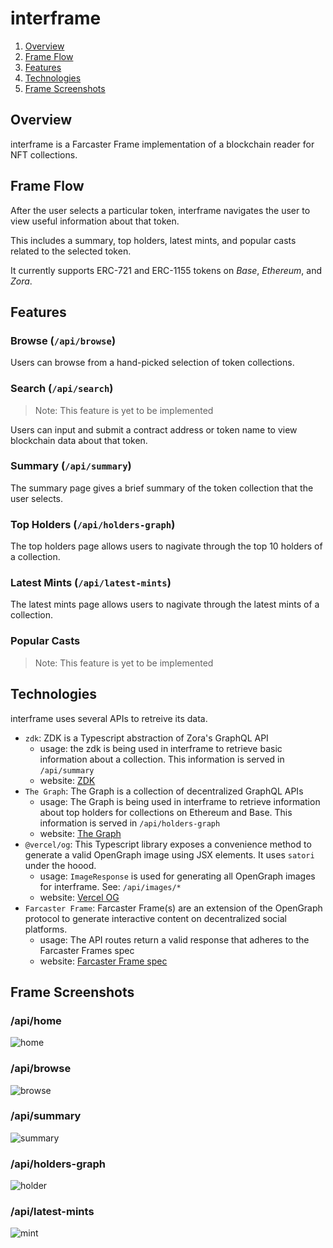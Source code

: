 # interframe

1. [Overview](https://github.com/eucalyptus-viminalis/interframe#overview)
2. [Frame Flow](https://github.com/eucalyptus-viminalis/interframe#frame-flow)
3. [Features](https://github.com/eucalyptus-viminalis/interframe#features)
4. [Technologies](https://github.com/eucalyptus-viminalis/interframe#technnologies)
5. [Frame Screenshots](https://github.com/eucalyptus-viminalis/interframe#frame-screenshots)

## Overview

interframe is a Farcaster Frame implementation of a blockchain reader for NFT collections.

## Frame Flow

After the user selects a particular token, interframe navigates the user to view useful information about that token.

This includes a summary, top holders, latest mints, and popular casts related to the selected token.

It currently supports ERC-721 and ERC-1155 tokens on *Base*, *Ethereum*, and *Zora*.

## Features

### Browse (`/api/browse`)

Users can browse from a hand-picked selection of token collections.

### Search (`/api/search`)

> Note: This feature is yet to be implemented

Users can input and submit a contract address or token name to view blockchain data about that token.

### Summary (`/api/summary`)

The summary page gives a brief summary of the token collection that the user selects.

### Top Holders (`/api/holders-graph`)

The top holders page allows users to nagivate through the top 10 holders of a collection.

### Latest Mints (`/api/latest-mints`)

The latest mints page allows users to nagivate through the latest mints of a collection.

### Popular Casts

> Note: This feature is yet to be implemented

## Technologies

interframe uses several APIs to retreive its data.

- `zdk`: ZDK is a Typescript abstraction of Zora's GraphQL API
  - usage: the zdk is being used in interframe to retrieve basic information about a collection. This information is served in `/api/summary`
  - website: [ZDK](https://docs.zora.co/docs/zora-api/zdk)
- `The Graph`: The Graph is a collection of decentralized GraphQL APIs
  - usage: The Graph is being used in interframe to retrieve information about top holders for collections on Ethereum and Base. This information is served in `/api/holders-graph`
  - website: [The Graph](https://thegraph.com/)
- `@vercel/og`: This Typescript library exposes a convenience method to generate a valid OpenGraph image using JSX elements. It uses `satori` under the hoood.
  - usage: `ImageResponse` is used for generating all OpenGraph images for interframe. See: `/api/images/*`
  - website: [Vercel OG](https://vercel.com/docs/functions/og-image-generation)
- `Farcaster Frame`: Farcaster Frame(s) are an extension of the OpenGraph protocol to generate interactive content on decentralized social platforms.
  - usage: The API routes return a valid response that adheres to the Farcaster Frames spec
  - website: [Farcaster Frame spec](https://docs.farcaster.xyz/reference/frames/spec)

## Frame Screenshots

### /api/home

![home](https://github.com/eucalyptus-viminalis/interframe/assets/65995595/22988dc5-4704-4d71-84af-71818a0dc45b)

### /api/browse

![browse](https://github.com/eucalyptus-viminalis/interframe/assets/65995595/441d02d8-d130-433f-b326-7867ea468d89)

### /api/summary

![summary](https://github.com/eucalyptus-viminalis/interframe/assets/65995595/f3a524f8-47b0-4da5-aa75-b68f918b299c)

### /api/holders-graph

![holder](https://github.com/eucalyptus-viminalis/interframe/assets/65995595/79346301-c187-4c8c-a489-5002ed6ec476)

### /api/latest-mints

![mint](https://github.com/eucalyptus-viminalis/interframe/assets/65995595/d029d62d-d461-4477-99ce-403fd48886d3)

